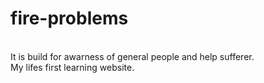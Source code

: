 # fire-problems
<br>
It is build for awarness of general people and help sufferer.
<br>
My lifes first learning website.